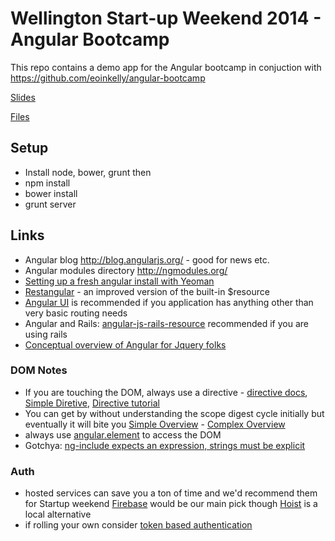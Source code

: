 # Wellington Start-up Weekend 2014 - Angular Bootcamp

This repo contains a demo app for the Angular bootcamp in conjuction with https://github.com/eoinkelly/angular-bootcamp

[Slides](https://docs.google.com/presentation/d/1wJumg70cy8JabrNxNqxa9O3ehDlXgpmifwYWliEquEw/edit?usp=sharing)

[Files](https://torid-fire-5565.firebaseapp.com/angular-bootcamp.tgz)

## Setup

* Install node, bower, grunt then
* npm install
* bower install
* grunt server

## Links

* Angular blog http://blog.angularjs.org/ - good for news etc.
* Angular modules directory http://ngmodules.org/
* [Setting up a fresh angular install with Yeoman](http://www.sitepoint.com/kickstart-your-angularjs-development-with-yeoman-grunt-and-bower/)
* [Restangular](http://ngmodules.org/modules/restangular) - an improved version of
  the built-in $resource
* [Angular UI](https://github.com/angular-ui/ui-router) is recommended if you
  application has anything other than very basic routing needs
* Angular and Rails: [angular-js-rails-resource](http://ngmodules.org/modules/angularjs-rails-resource)
 recommended if you are using rails
* [Conceptual overview of Angular for Jquery folks](http://stackoverflow.com/questions/14994391/how-do-i-think-in-angularjs-if-i-have-a-jquery-background)

### DOM Notes

* If you are touching the DOM, always use a directive - [directive docs](http://docs.angularjs.org/guide/directive), [Simple Diretive](http://jsfiddle.net/A8Vgk/7/), [Directive tutorial](http://www.befundoo.com/university/tutorials/angularjs-directives-tutorial/)
* You can get by without understanding the scope digest cycle initially but eventually it will bite you [Simple Overview](http://onehungrymind.com/notes-on-angularjs-scope-life-cycle/) - [Complex Overview](https://github.com/angular/angular.js/wiki/Understanding-Scopes)
* always use [angular.element](http://docs.angularjs.org/api/angular.element) to access the DOM
* Gotchya: [ng-include expects an expression, strings must be explicit](http://stackoverflow.com/questions/12521905/angularjs-ng-include-does-not-include-view-unless-passed-in-scope)

### Auth

* hosted services can save you a ton of time and we'd recommend them for Startup weekend [Firebase](https://www.firebase.com/) would be our main pick though [Hoist](http://hoistapps.com/) is a local alternative
* if rolling your own consider [token based authentication](http://blog.auth0.com/2014/01/07/angularjs-authentication-with-cookies-vs-token/)


